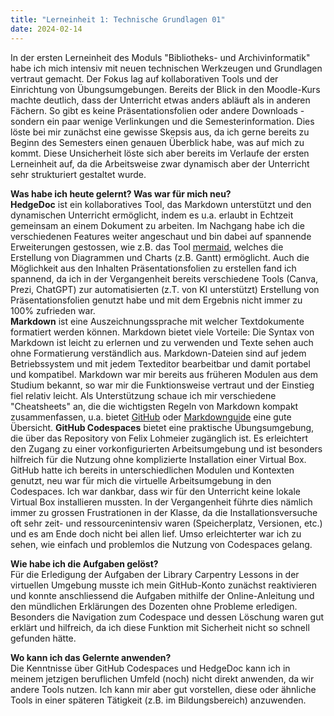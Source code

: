 ```yaml
---
title: "Lerneinheit 1: Technische Grundlagen 01"
date: 2024-02-14
---
```


In der ersten Lerneinheit des Moduls "Bibliotheks- und Archivinformatik" habe ich mich intensiv mit neuen technischen Werkzeugen und Grundlagen vertraut gemacht. Der Fokus lag auf kollaborativen Tools und der Einrichtung von Übungsumgebungen. Bereits der Blick in den Moodle-Kurs machte deutlich, dass der Unterricht etwas anders abläuft als in anderen Fächern. So gibt es keine Präsentationsfolien oder andere Downloads - sondern ein paar wenige Verlinkungen und die Semesterinformation. Dies löste bei mir zunächst eine gewisse Skepsis aus, da ich gerne bereits zu Beginn des Semesters einen genauen Überblick habe, was auf mich zu kommt. Diese Unsicherheit löste sich aber bereits im Verlaufe der ersten Lerneinheit auf, da die Arbeitsweise zwar dynamisch aber der Unterricht sehr strukturiert gestaltet wurde.

**Was habe ich heute gelernt? Was war für mich neu?**  
**HedgeDoc** ist ein kollaboratives Tool, das Markdown unterstützt und den dynamischen Unterricht ermöglicht, indem es u.a. erlaubt in Echtzeit gemeinsam an einem Dokument zu arbeiten. Im Nachgang habe ich die verschiedenen Features weiter angeschaut und bin dabei auf spannende Erweiterungen gestossen, wie z.B. das Tool [mermaid](https://mermaid.js.org/#/), welches die Erstellung von Diagrammen und Charts (z.B. Gantt) ermöglicht. Auch die Möglichkeit aus den Inhalten Präsentationsfolien zu erstellen fand ich spannend, da ich in der Vergangenheit bereits verschiedene Tools (Canva, Prezi, ChatGPT) zur automatisierten (z.T. von KI unterstützt) Erstellung von Präsentationsfolien genutzt habe und mit dem Ergebnis nicht immer zu 100% zufrieden war.  
**Markdown** ist eine Auszeichnungssprache mit welcher Textdokumente formatiert werden können. Markdown bietet viele Vorteile: Die Syntax von Markdown ist leicht zu erlernen und zu verwenden und Texte sehen auch ohne Formatierung verständlich aus. Markdown-Dateien sind auf jedem Betriebssystem und mit jedem Texteditor bearbeitbar und damit portabel und kompatibel. Markdown war mir bereits aus früheren Modulen aus dem Studium bekannt, so war mir die Funktionsweise vertraut und der Einstieg fiel relativ leicht. Als Unterstützung schaue ich mir verschiedene "Cheatsheets" an, die die wichtigsten Regeln von Markdown kompakt zusammenfassen, u.a. bietet [GitHub](https://docs.github.com/de/get-started/writing-on-github/getting-started-with-writing-and-formatting-on-github/basic-writing-and-formatting-syntax) oder [Markdownguide](https://www.markdownguide.org/cheat-sheet/) eine gute Übersicht.
**GitHub Codespaces** bietet eine praktische Übungsumgebung, die über das Repository von Felix Lohmeier zugänglich ist. Es erleichtert den Zugang zu einer vorkonfigurierten Arbeitsumgebung und ist besonders hilfreich für die Nutzung ohne komplizierte Installation einer Virtual Box. GitHub hatte ich bereits in unterschiedlichen Modulen und Kontexten genutzt, neu war für mich die virtuelle Arbeitsumgebung in den Codespaces. Ich war dankbar, dass wir für den Unterricht keine lokale Virtual Box installieren mussten. In der Vergangenheit führte dies nämlich immer zu grossen Frustrationen in der Klasse, da die Installationsversuche oft sehr zeit- und ressourcenintensiv waren (Speicherplatz, Versionen, etc.) und es am Ende doch nicht bei allen lief. Umso erleichterter war ich zu sehen, wie einfach und problemlos die Nutzung von Codespaces gelang.

**Wie habe ich die Aufgaben gelöst?**  
Für die Erledigung der Aufgaben der Library Carpentry Lessons in der virtuellen Umgebung musste ich mein GitHub-Konto zunächst reaktivieren und konnte anschliessend die Aufgaben mithilfe der Online-Anleitung und den mündlichen Erklärungen des Dozenten ohne Probleme erledigen. Besonders die Navigation zum Codespace und dessen Löschung waren gut erklärt und hilfreich, da ich diese Funktion mit Sicherheit nicht so schnell gefunden hätte. 

**Wo kann ich das Gelernte anwenden?**  
Die Kenntnisse über GitHub Codespaces und HedgeDoc kann ich in meinem jetzigen beruflichen Umfeld (noch) nicht direkt anwenden, da wir andere Tools nutzen. Ich kann mir aber gut vorstellen, diese oder ähnliche Tools in einer späteren Tätigkeit (z.B. im Bildungsbereich) anzuwenden.
